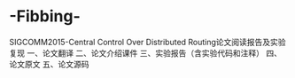 # -Fibbing-
SIGCOMM2015-Central Control Over Distributed Routing论文阅读报告及实验复现
一、论文翻译
二、论文介绍课件
三、实验报告（含实验代码和注释）
四、论文原文
五、论文源码
